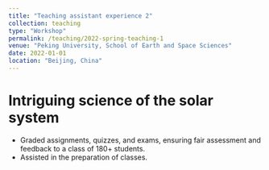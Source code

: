 ```yaml
---
title: "Teaching assistant experience 2"
collection: teaching
type: "Workshop"
permalink: /teaching/2022-spring-teaching-1
venue: "Peking University, School of Earth and Space Sciences"
date: 2022-01-01
location: "Beijing, China"
---
```


Intriguing science of the solar system
===
*  Graded assignments, quizzes, and exams, ensuring fair assessment and feedback to a class of 180+ students.
*  Assisted in the preparation of classes.
